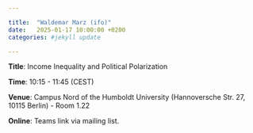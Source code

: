 ```yaml
---

title:  "Waldemar Marz (ifo)"
date:   2025-01-17 10:00:00 +0200
categories: #jekyll update

---
```


**Title**: Income Inequality and Political Polarization

**Time**: 10:15 - 11:45  (CEST)

**Venue**: Campus Nord of the Humboldt University (Hannoversche Str. 27, 10115 Berlin) - Room 1.22

**Online**: Teams link via mailing list.


